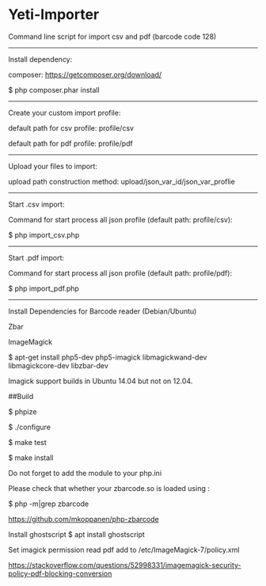 # Yeti-Importer
Command line script for import csv and pdf (barcode code 128)


----------------------------------------

Install dependency:

composer: https://getcomposer.org/download/

$ php composer.phar install

--------------------------------

Create your custom import profile:

default path for csv profile: profile/csv

default path for pdf profile: profile/pdf

--------------------------------

Upload your files to import:

upload path construction method: upload/json_var_id/json_var_proflie

----------------------------------------

Start .csv import:

Command for start process all json profile (default path: profile/csv):

$ php import_csv.php

----------------------------------------

Start .pdf import:

Command for start process all json profile (default path: profile/pdf):

$ php import_pdf.php



------------------------------------
Install Dependencies for Barcode reader (Debian/Ubuntu)

Zbar

ImageMagick

$ apt-get install php5-dev php5-imagick libmagickwand-dev libmagickcore-dev libzbar-dev

Imagick support builds in Ubuntu 14.04 but not on 12.04.



##Build

$ phpize

$ ./configure

$ make test

$ make install

Do not forget to add the module to your php.ini

Please check that whether your zbarcode.so is loaded using :

$ php -m|grep zbarcode

https://github.com/mkoppanen/php-zbarcode


Install ghostscript
$ apt install ghostscript

Set imagick permission read pdf
add to /etc/ImageMagick-7/policy.xml

<policy domain="coder" rights="read | write" pattern="PDF" />

https://stackoverflow.com/questions/52998331/imagemagick-security-policy-pdf-blocking-conversion
